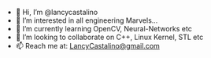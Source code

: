 - 👋 Hi, I’m @lancycastalino
- 👀 I’m interested in all engineering Marvels...
- 🌱 I’m currently learning OpenCV, Neural-Networks etc
- 💞️ I’m looking to collaborate on C++, Linux Kernel, STL etc
- 📫 Reach me at: LancyCastalino@gmail.com

<!---
lancycastalino/lancycastalino is a ✨ special ✨ repository because its `README.md` (this file) appears on your GitHub profile.
You can click the Preview link to take a look at your changes.
--->
